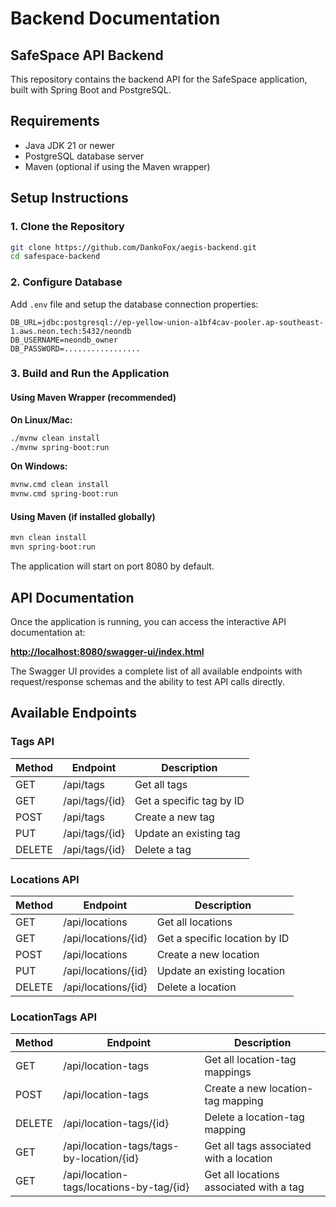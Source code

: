 # Backend Documentation

## SafeSpace API Backend

This repository contains the backend API for the SafeSpace application, built with Spring Boot and PostgreSQL.

## Requirements

- Java JDK 21 or newer
- PostgreSQL database server
- Maven (optional if using the Maven wrapper)

## Setup Instructions

### 1. Clone the Repository

```bash
git clone https://github.com/DankoFox/aegis-backend.git
cd safespace-backend
```

### 2. Configure Database

Add `.env` file and setup the database connection properties:

```properties
DB_URL=jdbc:postgresql://ep-yellow-union-a1bf4cav-pooler.ap-southeast-1.aws.neon.tech:5432/neondb
DB_USERNAME=neondb_owner
DB_PASSWORD=.................
```

### 3. Build and Run the Application

#### Using Maven Wrapper (recommended)

**On Linux/Mac:**
```bash
./mvnw clean install
./mvnw spring-boot:run
```

**On Windows:**
```bash
mvnw.cmd clean install
mvnw.cmd spring-boot:run
```

#### Using Maven (if installed globally)
```bash
mvn clean install
mvn spring-boot:run
```

The application will start on port 8080 by default.

## API Documentation

Once the application is running, you can access the interactive API documentation at:

**[http://localhost:8080/swagger-ui/index.html](http://localhost:8080/swagger-ui/index.html)**

The Swagger UI provides a complete list of all available endpoints with request/response schemas and the ability to test API calls directly.

## Available Endpoints

### Tags API

| Method | Endpoint              | Description                  |
|--------|-----------------------|------------------------------|
| GET    | /api/tags             | Get all tags                 |
| GET    | /api/tags/{id}        | Get a specific tag by ID     |
| POST   | /api/tags             | Create a new tag             |
| PUT    | /api/tags/{id}        | Update an existing tag       |
| DELETE | /api/tags/{id}        | Delete a tag                 |

### Locations API

| Method | Endpoint                 | Description                     |
|--------|--------------------------|---------------------------------|
| GET    | /api/locations           | Get all locations               |
| GET    | /api/locations/{id}      | Get a specific location by ID   |
| POST   | /api/locations           | Create a new location           |
| PUT    | /api/locations/{id}      | Update an existing location     |
| DELETE | /api/locations/{id}      | Delete a location               |

### LocationTags API

| Method | Endpoint                                     | Description                                  |
|--------|----------------------------------------------|----------------------------------------------|
| GET    | /api/location-tags                           | Get all location-tag mappings                |
| POST   | /api/location-tags                           | Create a new location-tag mapping            |
| DELETE | /api/location-tags/{id}                      | Delete a location-tag mapping                |
| GET    | /api/location-tags/tags-by-location/{id}     | Get all tags associated with a location      |
| GET    | /api/location-tags/locations-by-tag/{id}     | Get all locations associated with a tag      |

